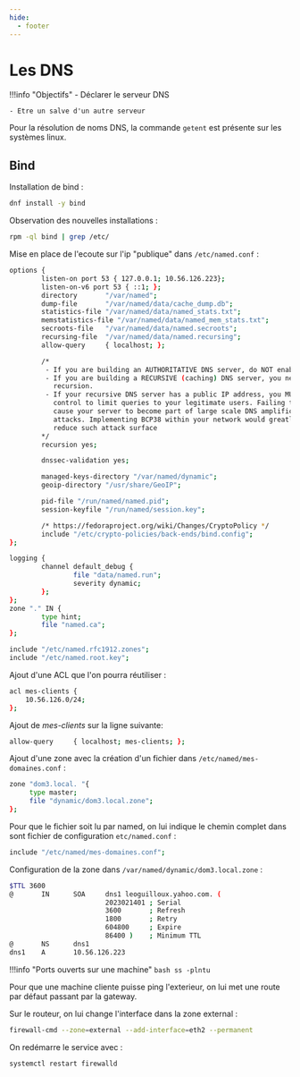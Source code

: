 ```yaml
---
hide:
  - footer
---
```


# Les DNS

!!!info "Objectifs"
    - Déclarer le serveur DNS

    - Etre un salve d'un autre serveur

Pour la résolution de noms DNS, la commande `getent` est présente sur les systèmes linux. 

## Bind

Installation de bind :

```bash
dnf install -y bind
```

Observation des nouvelles installations :

```bash
rpm -ql bind | grep /etc/
```

Mise en place de l'ecoute sur l'ip "publique" dans `/etc/named.conf` :

```bash linenums="1" hl_lines="2"
options {
        listen-on port 53 { 127.0.0.1; 10.56.126.223};
        listen-on-v6 port 53 { ::1; };
        directory       "/var/named";
        dump-file       "/var/named/data/cache_dump.db";
        statistics-file "/var/named/data/named_stats.txt";
        memstatistics-file "/var/named/data/named_mem_stats.txt";
        secroots-file   "/var/named/data/named.secroots";
        recursing-file  "/var/named/data/named.recursing";
        allow-query     { localhost; };

        /*
         - If you are building an AUTHORITATIVE DNS server, do NOT enable recursion.
         - If you are building a RECURSIVE (caching) DNS server, you need to enable
           recursion.
         - If your recursive DNS server has a public IP address, you MUST enable access
           control to limit queries to your legitimate users. Failing to do so will
           cause your server to become part of large scale DNS amplification
           attacks. Implementing BCP38 within your network would greatly
           reduce such attack surface
        */
        recursion yes;

        dnssec-validation yes;

        managed-keys-directory "/var/named/dynamic";
        geoip-directory "/usr/share/GeoIP";

        pid-file "/run/named/named.pid";
        session-keyfile "/run/named/session.key";

        /* https://fedoraproject.org/wiki/Changes/CryptoPolicy */
        include "/etc/crypto-policies/back-ends/bind.config";
};

logging {
        channel default_debug {
                file "data/named.run";
                severity dynamic;
        };
};
zone "." IN {
        type hint;
        file "named.ca";
};

include "/etc/named.rfc1912.zones";
include "/etc/named.root.key";
```

Ajout d'une ACL que l'on pourra réutiliser : 

```bash linenums="1"
acl mes-clients {
    10.56.126.0/24;
};
```

Ajout de *mes-clients* sur la ligne suivante: 

```bash
allow-query     { localhost; mes-clients; };
```

Ajout d'une zone avec la création d'un fichier dans `/etc/named/mes-domaines.conf` :

```bash
zone "dom3.local. "{
     type master;
     file "dynamic/dom3.local.zone";
};
```

Pour que le fichier soit lu par named, on lui indique le chemin complet dans sont fichier de configuration `etc/named.conf` :

```bash
include "/etc/named/mes-domaines.conf";
```

Configuration de la zone dans `/var/named/dynamic/dom3.local.zone` :

```bash
$TTL 3600
@       IN      SOA     dns1 leoguilloux.yahoo.com. (
                        2023021401 ; Serial
                        3600       ; Refresh
                        1800       ; Retry
                        604800     ; Expire
                        86400 )    ; Minimum TTL
@       NS      dns1
dns1    A       10.56.126.223
```

!!!info "Ports ouverts sur une machine"
    ```bash
    ss -plntu
    ```

Pour que une machine cliente puisse ping l'exterieur, on lui met une route par défaut passant par la gateway.

Sur le routeur, on lui change l'interface dans la zone external :

```bash 
firewall-cmd --zone=external --add-interface=eth2 --permanent
```

On redémarre le service avec :

```bash
systemctl restart firewalld
```